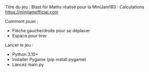 Titre du jeu : Blast for Maths
réalisé pour la MiniJam183 : Calculations https://minijamofficial.com

Comment jouer :
- Flèche gauche/droite pour se déplacer
- Espace pour tirer

Lancer le jeu :
- Python 3.10+
- Installer Pygame (pip install pygame)
- Lancez main.py
